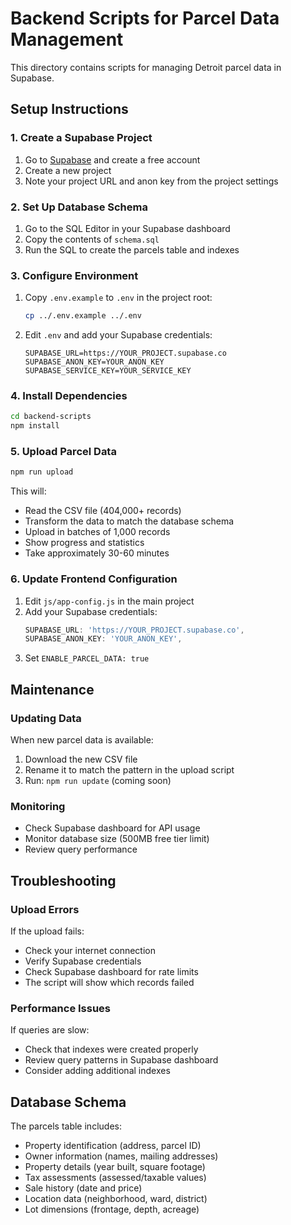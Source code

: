 # Backend Scripts for Parcel Data Management

This directory contains scripts for managing Detroit parcel data in Supabase.

## Setup Instructions

### 1. Create a Supabase Project

1. Go to [Supabase](https://supabase.com) and create a free account
2. Create a new project
3. Note your project URL and anon key from the project settings

### 2. Set Up Database Schema

1. Go to the SQL Editor in your Supabase dashboard
2. Copy the contents of `schema.sql`
3. Run the SQL to create the parcels table and indexes

### 3. Configure Environment

1. Copy `.env.example` to `.env` in the project root:
   ```bash
   cp ../.env.example ../.env
   ```

2. Edit `.env` and add your Supabase credentials:
   ```
   SUPABASE_URL=https://YOUR_PROJECT.supabase.co
   SUPABASE_ANON_KEY=YOUR_ANON_KEY
   SUPABASE_SERVICE_KEY=YOUR_SERVICE_KEY
   ```

### 4. Install Dependencies

```bash
cd backend-scripts
npm install
```

### 5. Upload Parcel Data

```bash
npm run upload
```

This will:
- Read the CSV file (404,000+ records)
- Transform the data to match the database schema
- Upload in batches of 1,000 records
- Show progress and statistics
- Take approximately 30-60 minutes

### 6. Update Frontend Configuration

1. Edit `js/app-config.js` in the main project
2. Add your Supabase credentials:
   ```javascript
   SUPABASE_URL: 'https://YOUR_PROJECT.supabase.co',
   SUPABASE_ANON_KEY: 'YOUR_ANON_KEY',
   ```
3. Set `ENABLE_PARCEL_DATA: true`

## Maintenance

### Updating Data

When new parcel data is available:

1. Download the new CSV file
2. Rename it to match the pattern in the upload script
3. Run: `npm run update` (coming soon)

### Monitoring

- Check Supabase dashboard for API usage
- Monitor database size (500MB free tier limit)
- Review query performance

## Troubleshooting

### Upload Errors

If the upload fails:
- Check your internet connection
- Verify Supabase credentials
- Check Supabase dashboard for rate limits
- The script will show which records failed

### Performance Issues

If queries are slow:
- Check that indexes were created properly
- Review query patterns in Supabase dashboard
- Consider adding additional indexes

## Database Schema

The parcels table includes:
- Property identification (address, parcel ID)
- Owner information (names, mailing addresses)
- Property details (year built, square footage)
- Tax assessments (assessed/taxable values)
- Sale history (date and price)
- Location data (neighborhood, ward, district)
- Lot dimensions (frontage, depth, acreage)